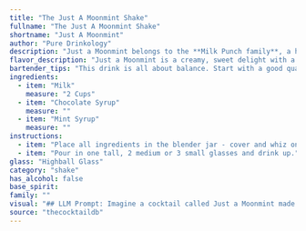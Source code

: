 ```yaml
---
title: "The Just A Moonmint Shake"
fullname: "The Just A Moonmint Shake"
shortname: "Just A Moonmint"
author: "Pure Drinkology"
description: "Just a Moonmint belongs to the **Milk Punch family**, a historical cocktail style dating back to the 18th century. This creamy, refreshing concoction blends the comforting flavors of milk and chocolate with the invigorating coolness of mint. "
flavor_description: "Just a Moonmint is a creamy, sweet delight with a refreshing twist. The milk provides a smooth, velvety base, while the chocolate syrup adds rich, decadent notes. The mint syrup then steps in with a cool, herbaceous touch, creating a balanced flavor profile that is both soothing and invigorating. It's a perfect choice for those who enjoy sweet, comforting drinks with a hint of minty freshness. "
bartender_tips: "This drink is all about balance. Start with a good quality milk, preferably chilled. Measure the chocolate and mint syrups carefully, as they will dominate the flavor profile. Shake vigorously with ice to ensure proper chilling and a creamy texture. If you're feeling adventurous, you can add a touch of vanilla extract to enhance the flavor.  "
ingredients:
  - item: "Milk"
    measure: "2 Cups"
  - item: "Chocolate Syrup"
    measure: ""
  - item: "Mint Syrup"
    measure: ""
instructions:
  - item: "Place all ingredients in the blender jar - cover and whiz on medium speed until well blended."
  - item: "Pour in one tall, 2 medium or 3 small glasses and drink up."
glass: "Highball Glass"
category: "shake"
has_alcohol: false
base_spirit:
family: ""
visual: "## LLM Prompt: Imagine a cocktail called Just a Moonmint made with milk, chocolate syrup, and mint syrup. Describe its appearance in detail, focusing on:* **Color:** Is it a creamy white with hints of green, a deep brown with mint highlights, or something else entirely?* **Texture:** Is it smooth and velvety, or does it have a slight rippling effect from the mint syrup?* **Presentation:**  How is the drink served? In a tall glass, a coupe, or a rocks glass? Is there any garnish? Does the ice play a role in the visual appeal?* **Overall Impression:** What does the drink evoke? Does it seem refreshing and light, or rich and decadent? Please provide a vivid and detailed description of the Just a Moonmint based on these prompts. "
source: "thecocktaildb"
---
```


